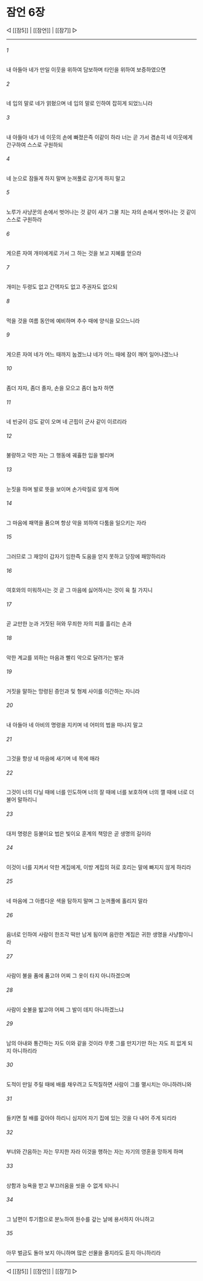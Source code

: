 ﻿# 잠언 6장

◁ [[잠5]] | [[잠언]] | [[잠7]] ▷
***

###### 1
내 아들아 네가 만일 이웃을 위하여 담보하며 타인을 위하여 보증하였으면

###### 2
네 입의 말로 네가 얽혔으며 네 입의 말로 인하여 잡히게 되었느니라

###### 3
내 아들아 네가 네 이웃의 손에 빠졌은즉 이같이 하라 너는 곧 가서 겸손히 네 이웃에게 간구하여 스스로 구원하되

###### 4
네 눈으로 잠들게 하지 말며 눈꺼풀로 감기게 하지 말고

###### 5
노루가 사냥꾼의 손에서 벗어나는 것 같이 새가 그물 치는 자의 손에서 벗어나는 것 같이 스스로 구원하라

###### 6
게으른 자여 개미에게로 가서 그 하는 것을 보고 지혜를 얻으라

###### 7
개미는 두령도 없고 간역자도 없고 주권자도 없으되

###### 8
먹을 것을 여름 동안에 예비하며 추수 때에 양식을 모으느니라

###### 9
게으른 자여 네가 어느 때까지 눕겠느냐 네가 어느 때에 잠이 깨어 일어나겠느나

###### 10
좀더 자자, 좀더 졸자, 손을 모으고 좀더 눕자 하면

###### 11
네 빈궁이 강도 같이 오며 네 곤핍이 군사 같이 이르리라

###### 12
불량하고 악한 자는 그 행동에 궤휼한 입을 벌리며

###### 13
눈짓을 하며 발로 뜻을 보이며 손가락질로 알게 하며

###### 14
그 마음에 패역을 품으며 항상 악을 꾀하여 다툼을 일으키는 자라

###### 15
그러므로 그 재앙이 갑자기 임한즉 도움을 얻지 못하고 당장에 패망하리라

###### 16
여호와의 미워하시는 것 곧 그 마음에 싫어하시는 것이 육 칠 가지니

###### 17
곧 교만한 눈과 거짓된 혀와 무죄한 자의 피를 흘리는 손과

###### 18
악한 계교를 꾀하는 마음과 빨리 악으로 달려가는 발과

###### 19
거짓을 말하는 망령된 증인과 및 형제 사이를 이간하는 자니라

###### 20
내 아들아 네 아비의 명령을 지키며 네 어미의 법을 떠나지 말고

###### 21
그것을 항상 네 마음에 새기며 네 목에 매라

###### 22
그것이 너의 다닐 때에 너를 인도하며 너의 잘 때에 너를 보호하며 너의 깰 때에 너로 더불어 말하리니

###### 23
대저 명령은 등불이요 법은 빛이요 훈계의 책망은 곧 생명의 길이라

###### 24
이것이 너를 지켜서 악한 계집에게, 이방 계집의 혀로 호리는 말에 빠지지 않게 하리라

###### 25
네 마음에 그 아름다운 색을 탐하지 말며 그 눈꺼풀에 홀리지 말라

###### 26
음녀로 인하여 사람이 한조각 떡만 남게 됨이며 음란한 계집은 귀한 생명을 사냥함이니라

###### 27
사람이 불을 품에 품고야 어찌 그 옷이 타지 아니하겠으며

###### 28
사람이 숯불을 밟고야 어찌 그 발이 데지 아니하겠느냐

###### 29
남의 아내와 통간하는 자도 이와 같을 것이라 무릇 그를 만지기만 하는 자도 죄 없게 되지 아니하리라

###### 30
도적이 만일 주릴 때에 배를 채우려고 도적질하면 사람이 그를 멸시치는 아니하려니와

###### 31
들키면 칠 배를 갚아야 하리니 심지어 자기 집에 있는 것을 다 내어 주게 되리라

###### 32
부녀와 간음하는 자는 무지한 자라 이것을 행하는 자는 자기의 영혼을 망하게 하며

###### 33
상함과 능욕을 받고 부끄러움을 씻을 수 없게 되나니

###### 34
그 남편이 투기함으로 분노하여 원수를 갚는 날에 용서하지 아니하고

###### 35
아무 벌금도 돌아 보지 아니하며 많은 선물을 줄지라도 듣지 아니하리라


***
◁ [[잠5]] | [[잠언]] | [[잠7]] ▷